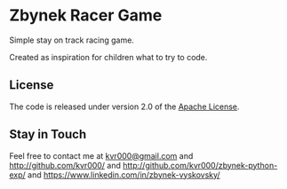 # Zbynek Racer Game

Simple stay on track racing game.

Created as inspiration for children what to try to code.


## License

The code is released under version 2.0 of the [Apache License][].


## Stay in Touch

Feel free to contact me at kvr000@gmail.com and http://github.com/kvr000/ and http://github.com/kvr000/zbynek-python-exp/ and https://www.linkedin.com/in/zbynek-vyskovsky/

[Apache License]: http://www.apache.org/licenses/LICENSE-2.0

<!--- vim: set tw=120: --->
